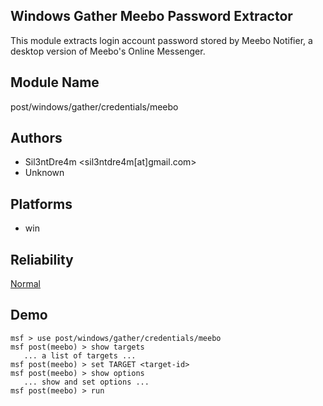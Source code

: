 ## Windows Gather Meebo Password Extractor

This module extracts login account password stored by Meebo 
Notifier, a desktop version of Meebo's Online Messenger.


## Module Name
post/windows/gather/credentials/meebo

## Authors
* Sil3ntDre4m <sil3ntdre4m[at]gmail.com>
* Unknown





## Platforms
* win

## Reliability
[Normal](https://github.com/rapid7/metasploit-framework/wiki/Exploit-Ranking)

## Demo

```
msf > use post/windows/gather/credentials/meebo
msf post(meebo) > show targets
   ... a list of targets ...
msf post(meebo) > set TARGET <target-id>
msf post(meebo) > show options
   ... show and set options ...
msf post(meebo) > run
```
    
    